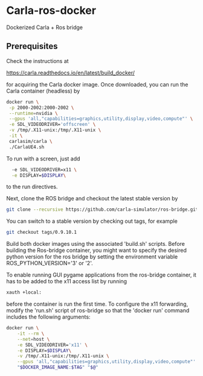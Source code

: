 # Carla-ros-docker
Dockerized Carla + Ros bridge

## Prerequisites

Check the instructions at

https://carla.readthedocs.io/en/latest/build_docker/

for acquiring the Carla docker image. Once downloaded, you can run the Carla container (headless) by

```bash
docker run \
 -p 2000-2002:2000-2002 \
 --runtime=nvidia \
 --gpus 'all,"capabilities=graphics,utility,display,video,compute"' \
 -e SDL_VIDEODRIVER='offscreen' \
 -v /tmp/.X11-unix:/tmp/.X11-unix \
 -it \
 carlasim/carla \
 ./CarlaUE4.sh
```

To run with a screen, just add 

```bash
  -e SDL_VIDEODRIVER=x11 \
  -e DISPLAY=$DISPLAY\
```
to the run directives.


Next, clone the ROS bridge and checkout the latest stable version by

```bash
git clone --recursive https://github.com/carla-simulator/ros-bridge.git
```

You can switch to a stable version by checking out tags, for example

```bash
git checkout tags/0.9.10.1
```

Build both docker images using the associated 'build.sh' scripts. Before building the Ros-bridge container, you might want to specify the desired python version for the ros bridge by setting the environment variable ROS_PYTHON_VERSION='3' or '2'.

To enable running GUI pygame applications from the ros-bridge container, it has to be added to the x11 access list by running 


```bash
xauth +local:
```

before the container is run the first time. To configure the x11 forwarding, modify the 'run.sh' script of ros-bridge so that the 'docker run' command includes the following arguments:

```bash
docker run \
    -it --rm \
    --net=host \
    -e SDL_VIDEODRIVER='x11' \
    -e DISPLAY=$DISPLAY\
    -v /tmp/.X11-unix:/tmp/.X11-unix \
    --gpus 'all,"capabilities=graphics,utility,display,video,compute"' \
    "$DOCKER_IMAGE_NAME:$TAG" "$@"
```


